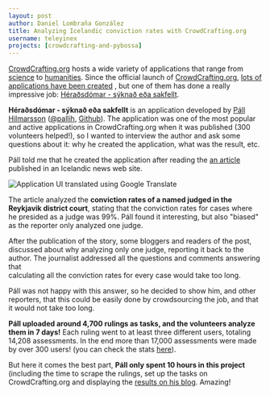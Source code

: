 ```yaml
---
layout: post
author: Daniel Lombraña González
title: Analyzing Icelandic conviction rates with CrowdCrafting.org
username: teleyinex
projects: [crowdcrafting-and-pybossa]
---
```


[CrowdCrafting.org](http://crowdcrafting.org) hosts a wide variety of applications that range from [science](http://crowdcrafting.org/app/airquality/) to 
[humanities](http://crowdcrafting.org/app/bardomatic/). Since the official launch of [CrowdCrafting.org](http://crowdcrafting.org), [lots of applications have been created](http://crowdcrafting.org/app/category/featured/)
, but one of them has done a really impressive job: [Héraðsdómar - 
sýknað eða sakfellt](http://crowdcrafting.org/app/heradsdomar/).

**Héraðsdómar - sýknað eða sakfellt** is an application developed by [Páll Hilmarsson](http://gogn.in/) ([@pallih](https://twitter.com/pallih), [Github](https://github.com/pallih)). The application was one of the most popular and active
applications in CrowdCrafting.org when it was published (300 volunteers helped!), 
so I wanted to interview the author and ask some questions about it: why he created the application, 
what was the result, etc.

Páll told me that he created the application after reading the [an article](http://www.visir.is/simon-sigvaldason-sakfellir-naer-alltaf/article/2012121229180) published in an Icelandic news web site.

![Application UI translated using Google Translate](http://i.imgur.com/6GlMJ1p.png)

The article analyzed the **conviction rates of a named judged in the Reykjavik district court**,
stating that the conviction rates for cases where he presided as a judge was 99%. 
Páll found it interesting, but also "biased" as the reporter only analyzed one judge.

After the publication of the story, some bloggers and readers of the post, discussed 
about why analyzing only one judge, reporting it back to the author. The journalist 
addressed all the questions and comments answering that  
calculating all the conviction rates for every case would take too long.

Páll was not happy with this answer, so he decided to show him, and other reporters, that
this could be easily done by crowdsourcing the job, and that it would not take too long.

**Páll uploaded around 4,700 rulings as tasks, and the volunteers analyze them in 7 days!** Each ruling 
went to at least three different users, totaling 14,208 assessments. In the end more than
17,000 assessments were made by over 300 users! (you can check the stats [here](http://crowdcrafting.org/app/heradsdomar/stats)).

But here it comes the best part, **Páll only spent 10 hours in this project** (including
the time to scrape the rulings, set up the tasks on CrowdCrafting.org and displaying
the [results on his blog](http://gogn.in/heradsdomar/). Amazing!
